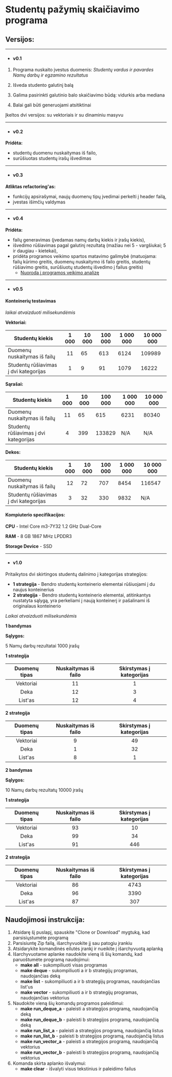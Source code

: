 # Studentų pažymių skaičiavimo programa
## Versijos:
---
  * #### v0.1
  1. Programa nuskaito įvestus duomenis:
  *Studentų vardus ir pavardes*
  *Namų darbų ir egzamino rezultatus*

  2. Išveda studento galutinį balą

  3. Galima pasirinkti galutinio balo skaičiavimo būdą: vidurkis arba mediana

  4. Balai gali būti generuojami atsitiktinai

 Įkeltos dvi versijos: su vektoriais ir su dinaminiu masyvu

  ---
  * #### v0.2
 **Pridėta:** 
 * studentų duomenu nuskaitymas iš failo,
 * surūšiuotas studentų irašų išvedimas

---
  * #### v0.3
  **Atliktas refactoring'as:** 
  * funkcijų apsirašymai, naujų duomenų tipų įvedimai perkelti į header failą, 
  * įvestas išimčių valdymas

---
  * #### v0.4
  **Pridėta:** 
* failų generavimas (įvedamas namų darbų kiekis ir įrašų kiekis), 
* išvedimo rūšiavimas pagal galutinį rezultatą (mažiau nei 5 - vargšiukai; 5 ir daugiau - kietekai),
* pridėta programos veikimo spartos matavimo galimybė (matuojama: failų kūrimo greitis, duomenų nuskaitymo iš failo greitis, studentų rūšiavimo greitis, surūšiuotų studentų išvedimo į failus greitis)
  *  [Nuoroda į programos veikimo analizę](https://github.com/ignasms12/antraUzduotis/releases/download/v0.4/v0.4.ataskaita.pdf)

---
  * #### v0.5
  #### Konteinerių testavimas
*laikai atvaizduoti milisekundėmis*

**Vektoriai:**

<center>

|Studentų kiekis|1 000|10 000|100 000|1 000 000|10 000 000|
|---|:-:|---|---|---|---|
|Duomenų nuskaitymas iš failų|11|65|613|6124|109989|
|Studentų rūšiavimas į dvi kategorijas|1|9|91|1079|16222|

</center>

**Sąrašai:**

<center>

|Studentų kiekis|1 000|10 000|100 000|1 000 000|10 000 000|
|---|:-:|---|---|---|---|
|Duomenų nuskaitymas iš failų|11|65|615|6231|80340|
|Studentų rūšiavimas į dvi kategorijas|4|399|133829|N/A|N/A|

</center>

**Dekos:**

<center>

|Studentų kiekis|1 000|10 000|100 000|1 000 000|10 000 000|
|---|:-:|---|---|---|---|
|Duomenų nuskaitymas iš failų|12|72|707|8454|116547|
|Studentų rūšiavimas į dvi kategorijas|3|32|330|9832|N/A|

</center>



#### Kompiuterio specifikacijos:

**CPU** - Intel Core m3-7Y32 1.2 GHz Dual-Core

**RAM** - 8 GB 1867 MHz LPDDR3

**Storage Device** - SSD

---
  * #### v1.0
  
Pritaikytos dvi skirtingos studentų dalinimo į kategorijas strategijos:

  * **1 strategija** - Bendro studentų konteinerio elementai rūšiuojami į du naujus konteinerius
  * **2 strategija** - Bendro studentų konteinerio elementai, atitinkantys nustatyta sąlygą, yra perkeliami į naują konteinerį ir pašalinami iš originalaus konteinerio

*Laikai atvaizduoti milisekundėmis*

**1 bandymas**

**Sąlygos:**

5 Namų darbų rezultatai
1000 įrašų

  **1 strategija**

  | Duomenų tipas | Nuskaitymas iš failo | Skirstymas į kategorijas |
|:-------------:|:--------------------:|:------------------------:|
|   Vektoriai   |          11          |             1            |
|      Deka     |          12          |            3            |
|    List'as    |          12          |            4           |

**2 strategija**

| Duomenų tipas | Nuskaitymas iš failo | Skirstymas į kategorijas |
|:-------------:|:--------------------:|:------------------------:|
|   Vektoriai   |          9          |           49           |
|      Deka     |          1          |           32           |
|    List'as    |          8          |            1           |


**2 bandymas**

**Sąlygos:**

10 Namų darbų rezultatų
10000 įrašų

  **1 strategija**

  | Duomenų tipas | Nuskaitymas iš failo | Skirstymas į kategorijas |
|:-------------:|:--------------------:|:------------------------:|
|   Vektoriai   |          93          |             10            |
|      Deka     |          99          |            34            |
|    List'as    |          91          |            446           |

**2 strategija**

| Duomenų tipas | Nuskaitymas iš failo | Skirstymas į kategorijas |
|:-------------:|:--------------------:|:------------------------:|
|   Vektoriai   |          86          |           4743           |
|      Deka     |          96          |           3390           |
|    List'as    |          87          |            307           |


## Naudojimosi instrukcija:
1. Atsidarę šį puslapį, spauskite "Clone or Download" mygtuką, kad parsisiųstumėte programą
2. Parsisiuntę Zip failą, išarchyvuokite jį sau patogiu įrankiu
3. Atsidarykite komandinės eilutės įrankį ir nueikite į išarchyvuotą aplanką
4. Išarchyvuotame aplanke naudokite vieną iš šių komandų, kad paruoštumėte programą naudojimui:
    * **make all** - sukompiliuoti visas programas
    * **make deque** - sukompiliuoti a ir b strategijų programas, naudojančias deką
    * **make list** - sukompiliuoti a ir b strategijų programas, naudojančias list'us
    * **make vector** - sukompiliuoti a ir b strategijų programas, naudojančias vektorius
5. Naudokite vieną šių komandų programos paleidimui:
    * **make run_deque_a** - paleisti a strategijos programą, naudojančią deką
    * **make run_deque_b** - paleisti b strategijos programą, naudojančią deką
    * **make run_list_a** - paleisti a strategijos programą, naudojančią listus
    * **make run_list_b** - paleisti b strategijos programą, naudojančią listus
    * **make run_vector_a** - paleisti a strategijos programą, naudojančią vektorius
    * **make run_vector_b** - paleisti b strategijos programą, naudojančią vektorius
6. Komanda skirta aplanko išvalymui:
    * **make clear** - išvalyti visus tekstinius ir paleidimo failus
